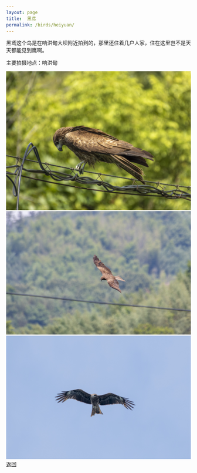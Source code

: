 ```yaml
---
layout: page
title: 	黑鸢
permalink: /birds/heiyuan/
---
```

黑鸢这个鸟是在响洪甸大坝附近拍到的，那里还住着几户人家，住在这里岂不是天天都能见到鹰啊。

主要拍摄地点：响洪甸

![](../picture/黑鸢/DSCN2340-NRW_DxO_DeepPRIME.jpg)
![](../picture/黑鸢/DSC_5125-NEF_DxO_DeepPRIME.jpg)
![](../picture/黑鸢/DSC_5139-NEF_DxO_DeepPRIME.jpg)
[返回](../../)
